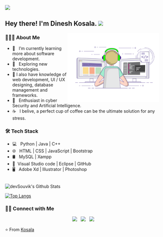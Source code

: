 <img src="https://readme-typing-svg.herokuapp.com?color=%white&center=true&vCenter=true&width=600&height=45&lines=Hi%2C+I'm+Dinesh+Kosala;Software+Engineer+and+UX/UI+Designer;I'm+Student+In+IJSE;Remember+follow+me">

<h2> Hey there! I'm Dinesh Kosala. <img src="https://github.com/souvikguria98/souvikguria98/blob/master/Hi.gif" width="25"></h2>
<img align="right" alt="GIF" src="https://raw.githubusercontent.com/devSouvik/devSouvik/master/gif3.gif" width="300"/>

<h3> 👨🏻‍💻 About Me </h3>

- 🔭 &nbsp; I’m currently learning more about software development. 
- 🤔 &nbsp; Exploring new technologies.
- 💼 I also have knowledge of web development, UI / UX designing, database management and frameworks.
- 🌱 &nbsp; Enthusiast in cyber Security and Artificial Intelligence.
- ☕ &nbsp; I belive, a perfect cup of coffee can be the ultimate solution for any stress. 

<h3>🛠 Tech Stack</h3>

- 💻 &nbsp; Python | Java | C++  
- 🌐 &nbsp; HTML | CSS | JavaScript | Bootstrap 
- 🛢 &nbsp; MySQL | Xampp
- 🔧 &nbsp;Visual Studio code | Eclipse | GitHub
- 🖥 &nbsp; Adobe Xd | Illustrator | Photoshop 

<br>

<img align="center" src="https://github-readme-stats.vercel.app/api?username=connectkosala&include_all_commits=true&count_private=true&show_icons=true&line_height=20&title_color=7A7ADB&icon_color=2234AE&text_color=D3D3D3&bg_color=0,000000,130F40" alt="devSouvik's Github Stats">


[![Top Langs](https://github-readme-stats.vercel.app/api/top-langs/?username=connectkosala&layout=compact&text_color=daf7dc&bg_color=151515)](https://github.com/connectkosala/github-readme-stats)


<h3> 🤝🏻 Connect with Me </h3>

<p align="center">
&nbsp; <a href="https://twitter.com/connectkosala" target="_blank" rel="noopener noreferrer"><img src="https://img.icons8.com/plasticine/100/000000/twitter.png" width="50" /></a>   
&nbsp; <a href="https://www.linkedin.com/in/connectkosala/" target="_blank" rel="noopener noreferrer"><img src="https://img.icons8.com/plasticine/100/000000/linkedin.png" width="50" /></a>
&nbsp; <a href="mailto:kosalasampath2840@gmail.com" target="_blank" rel="noopener noreferrer"><img src="https://img.icons8.com/plasticine/100/000000/gmail.png"  width="50" /></a>
</p>

⭐️ From [Kosala](https://github.com/connectkosala)
